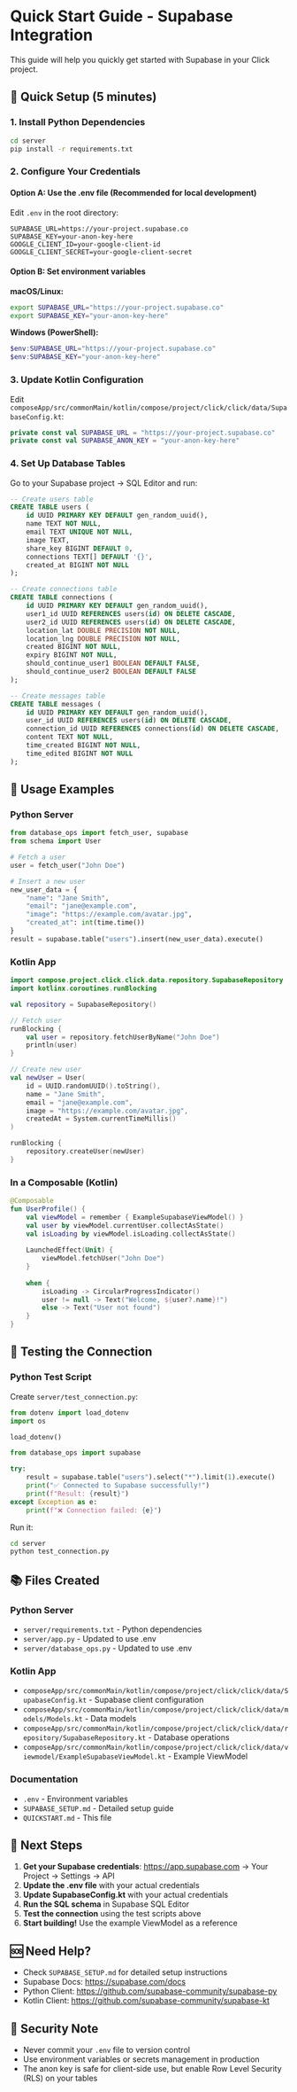 # Quick Start Guide - Supabase Integration

This guide will help you quickly get started with Supabase in your Click project.

## 🚀 Quick Setup (5 minutes)

### 1. Install Python Dependencies

```bash
cd server
pip install -r requirements.txt
```

### 2. Configure Your Credentials

#### Option A: Use the .env file (Recommended for local development)

Edit `.env` in the root directory:

```env
SUPABASE_URL=https://your-project.supabase.co
SUPABASE_KEY=your-anon-key-here
GOOGLE_CLIENT_ID=your-google-client-id
GOOGLE_CLIENT_SECRET=your-google-client-secret
```

#### Option B: Set environment variables

**macOS/Linux:**
```bash
export SUPABASE_URL="https://your-project.supabase.co"
export SUPABASE_KEY="your-anon-key-here"
```

**Windows (PowerShell):**
```powershell
$env:SUPABASE_URL="https://your-project.supabase.co"
$env:SUPABASE_KEY="your-anon-key-here"
```

### 3. Update Kotlin Configuration

Edit `composeApp/src/commonMain/kotlin/compose/project/click/click/data/SupabaseConfig.kt`:

```kotlin
private const val SUPABASE_URL = "https://your-project.supabase.co"
private const val SUPABASE_ANON_KEY = "your-anon-key-here"
```

### 4. Set Up Database Tables

Go to your Supabase project → SQL Editor and run:

```sql
-- Create users table
CREATE TABLE users (
    id UUID PRIMARY KEY DEFAULT gen_random_uuid(),
    name TEXT NOT NULL,
    email TEXT UNIQUE NOT NULL,
    image TEXT,
    share_key BIGINT DEFAULT 0,
    connections TEXT[] DEFAULT '{}',
    created_at BIGINT NOT NULL
);

-- Create connections table
CREATE TABLE connections (
    id UUID PRIMARY KEY DEFAULT gen_random_uuid(),
    user1_id UUID REFERENCES users(id) ON DELETE CASCADE,
    user2_id UUID REFERENCES users(id) ON DELETE CASCADE,
    location_lat DOUBLE PRECISION NOT NULL,
    location_lng DOUBLE PRECISION NOT NULL,
    created BIGINT NOT NULL,
    expiry BIGINT NOT NULL,
    should_continue_user1 BOOLEAN DEFAULT FALSE,
    should_continue_user2 BOOLEAN DEFAULT FALSE
);

-- Create messages table
CREATE TABLE messages (
    id UUID PRIMARY KEY DEFAULT gen_random_uuid(),
    user_id UUID REFERENCES users(id) ON DELETE CASCADE,
    connection_id UUID REFERENCES connections(id) ON DELETE CASCADE,
    content TEXT NOT NULL,
    time_created BIGINT NOT NULL,
    time_edited BIGINT NOT NULL
);
```

## 📝 Usage Examples

### Python Server

```python
from database_ops import fetch_user, supabase
from schema import User

# Fetch a user
user = fetch_user("John Doe")

# Insert a new user
new_user_data = {
    "name": "Jane Smith",
    "email": "jane@example.com",
    "image": "https://example.com/avatar.jpg",
    "created_at": int(time.time())
}
result = supabase.table("users").insert(new_user_data).execute()
```

### Kotlin App

```kotlin
import compose.project.click.click.data.repository.SupabaseRepository
import kotlinx.coroutines.runBlocking

val repository = SupabaseRepository()

// Fetch user
runBlocking {
    val user = repository.fetchUserByName("John Doe")
    println(user)
}

// Create new user
val newUser = User(
    id = UUID.randomUUID().toString(),
    name = "Jane Smith",
    email = "jane@example.com",
    image = "https://example.com/avatar.jpg",
    createdAt = System.currentTimeMillis()
)

runBlocking {
    repository.createUser(newUser)
}
```

### In a Composable (Kotlin)

```kotlin
@Composable
fun UserProfile() {
    val viewModel = remember { ExampleSupabaseViewModel() }
    val user by viewModel.currentUser.collectAsState()
    val isLoading by viewModel.isLoading.collectAsState()
    
    LaunchedEffect(Unit) {
        viewModel.fetchUser("John Doe")
    }
    
    when {
        isLoading -> CircularProgressIndicator()
        user != null -> Text("Welcome, ${user?.name}!")
        else -> Text("User not found")
    }
}
```

## 🔧 Testing the Connection

### Python Test Script

Create `server/test_connection.py`:

```python
from dotenv import load_dotenv
import os

load_dotenv()

from database_ops import supabase

try:
    result = supabase.table("users").select("*").limit(1).execute()
    print("✅ Connected to Supabase successfully!")
    print(f"Result: {result}")
except Exception as e:
    print(f"❌ Connection failed: {e}")
```

Run it:
```bash
cd server
python test_connection.py
```

## 📚 Files Created

### Python Server
- `server/requirements.txt` - Python dependencies
- `server/app.py` - Updated to use .env
- `server/database_ops.py` - Updated to use .env

### Kotlin App
- `composeApp/src/commonMain/kotlin/compose/project/click/click/data/SupabaseConfig.kt` - Supabase client configuration
- `composeApp/src/commonMain/kotlin/compose/project/click/click/data/models/Models.kt` - Data models
- `composeApp/src/commonMain/kotlin/compose/project/click/click/data/repository/SupabaseRepository.kt` - Database operations
- `composeApp/src/commonMain/kotlin/compose/project/click/click/data/viewmodel/ExampleSupabaseViewModel.kt` - Example ViewModel

### Documentation
- `.env` - Environment variables
- `SUPABASE_SETUP.md` - Detailed setup guide
- `QUICKSTART.md` - This file

## 🎯 Next Steps

1. **Get your Supabase credentials**: https://app.supabase.com → Your Project → Settings → API
2. **Update the .env file** with your actual credentials
3. **Update SupabaseConfig.kt** with your actual credentials
4. **Run the SQL schema** in Supabase SQL Editor
5. **Test the connection** using the test scripts above
6. **Start building!** Use the example ViewModel as a reference

## 🆘 Need Help?

- Check `SUPABASE_SETUP.md` for detailed setup instructions
- Supabase Docs: https://supabase.com/docs
- Python Client: https://github.com/supabase-community/supabase-py
- Kotlin Client: https://github.com/supabase-community/supabase-kt

## 🔐 Security Note

- Never commit your `.env` file to version control
- Use environment variables or secrets management in production
- The anon key is safe for client-side use, but enable Row Level Security (RLS) on your tables

